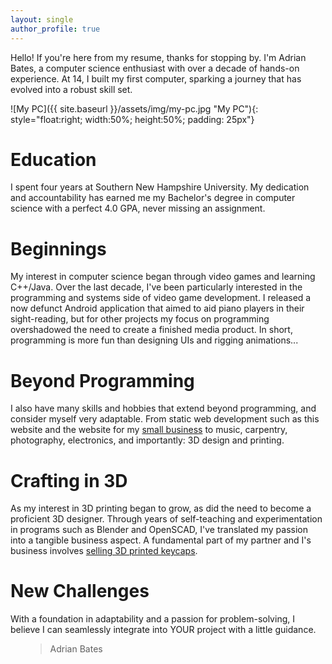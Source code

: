 ```yaml
---
layout: single
author_profile: true
---
```


Hello! If you're here from my resume, thanks for stopping by. I'm Adrian Bates, a computer science enthusiast with over a decade of hands-on experience. At 14, I built my first computer, sparking a journey that has evolved into a robust skill set.

![My PC]({{ site.baseurl }}/assets/img/my-pc.jpg "My PC"){: style="float:right; width:50%; height:50%; padding: 25px"}

# Education
I spent four years at Southern New Hampshire University. My dedication and accountability has earned me my Bachelor's degree in computer science with a perfect 4.0 GPA, never missing an assignment.  

# Beginnings
My interest in computer science began through video games and learning C++/Java. Over the last decade, I've been particularly interested in the programming and systems side of video game development. I released a now defunct Android application that aimed to aid piano players in their sight-reading, but for other projects my focus on programming overshadowed the need to create a finished media product. In short, programming is more fun than designing UIs and rigging animations...

# Beyond Programming
I also have many skills and hobbies that extend beyond programming, and consider myself very adaptable. From static web development such as this website and the website for my [small business](https://ResinatingWithNature.com) to music, carpentry, photography, electronics, and importantly: 3D design and printing. 

# Crafting in 3D
As my interest in 3D printing began to grow, as did the need to become a proficient 3D designer. Through years of self-teaching and experimentation in programs such as Blender and OpenSCAD, I've translated my passion into a tangible business aspect. A fundamental part of my partner and I's business involves [selling 3D printed keycaps](/_all-projects/00-3d-printed-keycaps.md).

# New Challenges
With a foundation in adaptability and a passion for problem-solving, I believe I can seamlessly integrate into YOUR project with a little guidance.

<ul>
    <blockquote>Adrian Bates</blockquote>
</ul>